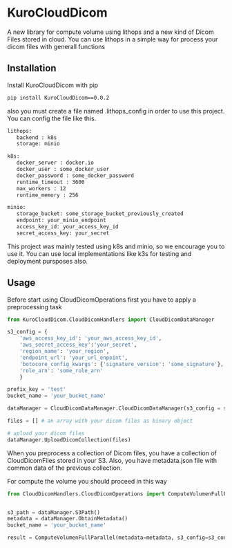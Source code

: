 
# KuroCloudDicom

A new library for compute volume using lithops and a new kind of Dicom Files stored in cloud. You can use lithops in a simple way for process your dicom files with generall functions



## Installation

Install KuroCloudDicom with pip

```bash
pip install KuroCloudDicom==0.0.2
```

also you must create a file named 
.lithops_config in order to use this project. You can config the file like this.


```bash
lithops:
   backend : k8s
   storage: minio

k8s:
   docker_server : docker.io
   docker_user : some_docker_user
   docker_password : some_docker_password
   runtime_timeout : 3600
   max_workers : 12
   runtime_memory : 256

minio:
   storage_bucket: some_storage_bucket_previously_created
   endpoint: your_minio_endpoint
   access_key_id: your_access_key_id
   secret_access_key: your_secret
```

This project was mainly tested using k8s and minio, so we encourage you to use it. You can use local implementations like k3s for testing and deployment pursposes also.
## Usage

Before start using CloudDicomOperations first you have to apply a preprocessing task

```python
from KuroCloudDicom.CloudDicomHandlers import CloudDicomDataManager

s3_config = {
    'aws_access_key_id': 'your_aws_access_key_id',
    'aws_secret_access_key':'your_secret',
    'region_name': 'your_region',
    'endpoint_url': 'your_url_enpoint',
    'botocore_config_kwargs': {'signature_version': 'some_signature'},
    'role_arn': 'some_role_arn'
    }

prefix_key = 'test'
bucket_name = 'your_bucket_name'

dataManager = CloudDicomDataManager.CloudDicomDataManager(s3_config = s3_config, bucket_name = bucket_name, prefix_key = prefix_key)

files = [] # an array with your dicom files as binary object

# upload your dicom files
dataManager.UploadDicomCollection(files)

```
When you preprocess a collection of Dicom files, you have a collection of CloudDicomFiles stored in your S3. Also, you have metadata.json file with common data of the previous collection.

For compute the volume you should proceed in this way

```python
from CloudDicomHandlers.CloudDicomOperations import ComputeVolumenFullParallel


s3_path = dataManager.S3Path()
metadata = dataManager.ObtainMetadata()
bucket_name = 'your_bucket_name'

result = ComputeVolumenFullParallel(metadata=metadata, s3_config=s3_config, s3_path=s3_path, bucket_name = bucket_name)

```

